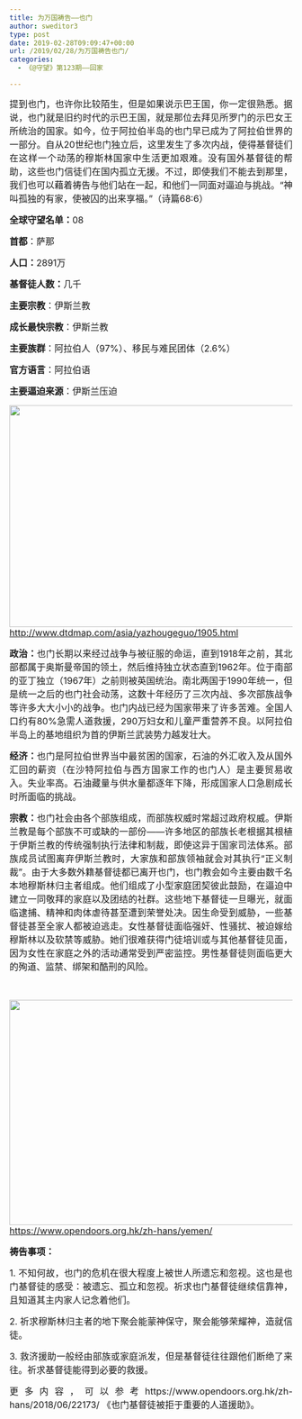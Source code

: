 ```yaml
---
title: 为万国祷告——也门
author: sweditor3
type: post
date: 2019-02-28T09:09:47+00:00
url: /2019/02/28/为万国祷告也门/
categories:
  - 《@守望》第123期——回家

---
```

<p style="text-align: justify;">
  <span style="font-size: 12pt;">提到也门，也许你比较陌生，但是如果说示巴王国，你一定很熟悉。据说，也门就是旧约时代的示巴王国，就是那位去拜见所罗门的示巴女王所统治的国家。如今，位于阿拉伯半岛的也门早已成为了阿拉伯世界的一部分。自从20世纪也门独立后，这里发生了多次内战，使得基督徒们在这样一个动荡的穆斯林国家中生活更加艰难。没有国外基督徒的帮助，这些也门信徒们在国内孤立无援。不过，即使我们不能去到那里，我们也可以藉着祷告与他们站在一起，和他们一同面对逼迫与挑战。“神叫孤独的有家，使被囚的出来享福。”（诗篇68:6）</span>
</p>

<p style="text-align: justify;">
  <span style="font-size: 12pt;"><strong>全球守望名单：</strong>08</span>
</p>

<p style="text-align: justify;">
  <span style="font-size: 12pt;"><strong>首都</strong>：萨那</span>
</p>

<p style="text-align: justify;">
  <span style="font-size: 12pt;"><strong>人口：</strong>2891万</span>
</p>

<p style="text-align: justify;">
  <span style="font-size: 12pt;"><strong>基督徒人数：</strong>几千</span>
</p>

<p style="text-align: justify;">
  <span style="font-size: 12pt;"><strong>主要宗教</strong>：伊斯兰教</span>
</p>

<p style="text-align: justify;">
  <span style="font-size: 12pt;"><strong>成长最快宗教</strong>：伊斯兰教</span>
</p>

<p style="text-align: justify;">
  <span style="font-size: 12pt;"><strong>主要族群</strong>：阿拉伯人（97%）、移民与难民团体（2.6%）</span>
</p>

<p style="text-align: justify;">
  <span style="font-size: 12pt;"><strong>官方语言</strong>：阿拉伯语</span>
</p>

<p style="text-align: justify;">
  <span style="font-size: 12pt;"><strong>主要逼迫来源</strong>：伊斯兰压迫</span>
</p>

<p style="text-align: justify;">
  <p style="text-align: justify;">
    <img class="alignnone size-medium wp-image-18351" src="http://t5.shwchurch.org/wp-content/uploads/2019/02/1-600x394.jpg" alt="" width="600" height="394" srcset="http://t5.shwchurch.org/wp-content/uploads/2019/02/1-600x394.jpg 600w, http://t5.shwchurch.org/wp-content/uploads/2019/02/1-400x263.jpg 400w, http://t5.shwchurch.org/wp-content/uploads/2019/02/1-768x504.jpg 768w, http://t5.shwchurch.org/wp-content/uploads/2019/02/1-457x300.jpg 457w, http://t5.shwchurch.org/wp-content/uploads/2019/02/1.jpg 1118w" sizes="(max-width: 600px) 100vw, 600px" /><br /> <a href="http://www.dtdmap.com/asia/yazhougeguo/1905.html"><span style="font-size: 12pt;">http://www.dtdmap.com/asia/yazhougeguo/1905.html</span></a>
  </p>
  
  <p style="text-align: justify;">
    <span style="font-size: 12pt;"><strong>政治：</strong>也门长期以来经过战争与被征服的命运，直到1918年之前，其北部都属于奥斯曼帝国的领土，然后维持独立状态直到1962年。位于南部的亚丁独立（1967年）之前则被英国统治。南北两国于1990年统一，但是统一之后的也门社会动荡，这数十年经历了三次内战、多次部族战争等许多大大小小的战争。也门内战已经为国家带来了许多苦难。全国人口约有80%急需人道救援，290万妇女和儿童严重营养不良。以阿拉伯半岛上的基地组织为首的伊斯兰武装势力越发壮大。</span>
  </p>
  
  <p style="text-align: justify;">
    <span style="font-size: 12pt;"><strong>经济：</strong>也门是阿拉伯世界当中最贫困的国家，石油的外汇收入及从国外汇回的薪资（在沙特阿拉伯与西方国家工作的也门人）是主要贸易收入。失业率高。石油藏量与供水量都逐年下降，形成国家人口急剧成长时所面临的挑战。</span>
  </p>
  
  <p style="text-align: justify;">
    <span style="font-size: 12pt;"><strong>宗教：</strong>也门社会由各个部族组成，而部族权威时常超过政府权威。伊斯兰教是每个部族不可或缺的一部份——许多地区的部族长老根据其根植于伊斯兰教的传统强制执行法律和制裁，即使这异于国家司法体系。部族成员试图离弃伊斯兰教时，大家族和部族领袖就会对其执行“正义制裁”。由于大多数外籍基督徒都已离开也门，也门教会如今主要由数千名本地穆斯林归主者组成。他们组成了小型家庭团契彼此鼓励，在逼迫中建立一同敬拜的家庭以及团结的社群。这些地下基督徒一旦曝光，就面临逮捕、精神和肉体虐待甚至遭到荣誉处决。因生命受到威胁，一些基督徒甚至全家人都被迫逃走。女性基督徒面临强奸、性骚扰、被迫嫁给穆斯林以及软禁等威胁。她们很难获得门徒培训或与其他基督徒见面，因为女性在家庭之外的活动通常受到严密监控。男性基督徒则面临更大的殉道、监禁、绑架和酷刑的风险。</span>
  </p>
  
  <p style="text-align: justify;">
    <span style="font-size: 12pt;"> </span>
  </p>
  
  <p style="text-align: justify;">
    <img class="alignnone size-medium wp-image-18352" src="http://t5.shwchurch.org/wp-content/uploads/2019/02/2-600x400.jpg" alt="" width="600" height="400" srcset="http://t5.shwchurch.org/wp-content/uploads/2019/02/2-600x400.jpg 600w, http://t5.shwchurch.org/wp-content/uploads/2019/02/2-400x267.jpg 400w, http://t5.shwchurch.org/wp-content/uploads/2019/02/2-768x512.jpg 768w, http://t5.shwchurch.org/wp-content/uploads/2019/02/2-450x300.jpg 450w, http://t5.shwchurch.org/wp-content/uploads/2019/02/2.jpg 1295w" sizes="(max-width: 600px) 100vw, 600px" /><br /> <a href="https://www.opendoors.org.hk/zh-hans/yemen/"><span style="font-size: 12pt;">https://www.opendoors.org.hk/zh-hans/yemen/</span></a>
  </p>
  
  <p style="text-align: justify;">
    <strong><span style="font-size: 12pt;">祷告事项：</span></strong>
  </p>
  
  <p style="text-align: justify;">
    <span style="font-size: 12pt;">1. 不知何故，也门的危机在很大程度上被世人所遗忘和忽视。这也是也门基督徒的感受：被遗忘、孤立和忽视。祈求也门基督徒继续信靠神，且知道其主内家人记念着他们。</span>
  </p>
  
  <p style="text-align: justify;">
    <span style="font-size: 12pt;">2. 祈求穆斯林归主者的地下聚会能蒙神保守，聚会能够荣耀神，造就信徒。</span>
  </p>
  
  <p style="text-align: justify;">
    <span style="font-size: 12pt;">3. 救济援助一般经由部族或家庭派发，但是基督徒往往跟他们断绝了来往。祈求基督徒能得到必要的救援。</span>
  </p>
  
  <p style="text-align: justify;">
    <span style="font-size: 12pt;">更多内容，可以参考https://www.opendoors.org.hk/zh-hans/2018/06/22173/ 《也门基督徒被拒于重要的人道援助》。</span>
  </p>
  
  <p style="text-align: justify;">